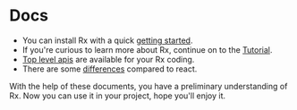 # Docs

* You can install Rx with a quick [getting started](./getting-started.md).
* If you're curious to learn more about Rx, continue on to the [Tutorial](./Tutorial.md).
* [Top level apis](./top-level-api.md) are available for your Rx coding.
* There are some [differences](./defference-with-react.md) compared to react.

With the help of these documents, you have a preliminary understanding of Rx. Now you can use it in your project, hope you'll enjoy it.